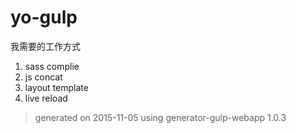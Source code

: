 # yo-gulp

我需要的工作方式

1. sass complie
2. js concat
3. layout template
4. live reload

> generated on 2015-11-05 using generator-gulp-webapp 1.0.3
